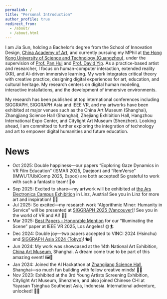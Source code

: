 ```yaml
---
permalink: /
title: "Personal Introduction"
author_profile: true
redirect_from: 
  - /about/
  - /about.html
---
```


I am Jia Sun, holding a Bachelor’s degree from the School of Innovation Design, [China Academy of Art](https://en.caa.edu.cn/), and currently pursuing my MPhil at [the Hong Kong University of Science and Technology (Guangzhou)](https://www.hkust-gz.edu.cn/), under the supervision of [Prof. Pan Hui](https://panhui.people.ust.hk/) and [Prof. David Yip](https://facultyprofiles.hkust-gz.edu.cn/faculty-personal-page?id=1). As a practice-based artist and researcher, I focus on human-computer interaction, extended reality (XR), and AI-driven immersive learning. My work integrates critical theory with creative practice, designing digital experiences for art, education, and cultural heritage. My research centers on digital human modeling, interactive installations, and the development of immersive environments.

My research has been published at top international conferences including SIGGRAPH, SIGGRAPH Asia and IEEE VR, and my artworks have been exhibited at major venues such as the China Art Museum (Shanghai), Zhangjiang Science Hall (Shanghai), Zhejiang Exhibition Hall, Hangzhou International Expo Center, and Citylight Art Museum (Shenzhen). Looking ahead, I am committed to further exploring the integration of technology and art to empower digital humanities and future education.

News
======
- Oct 2025: Double happiness—our papers “Exploring Gaze Dynamics in VR Film Education” (ISMAR 2025, Daejeon) and “RemVerse” (IMWUT/UbiComp 2025, Espoo) are both accepted! So grateful to work with such a fantastic team! 🏯❄️
- Sep 2025: Excited to share—my artwork will be exhibited at [the Ars Electronica Campus Exhibition](https://ars.electronica.art/panic/en/) in Linz, Austria! See you in Linz for more art and inspiration! 🥨🎻
- Jul 2025: So excited—my research work “Algorithmic Miner: Humanity in Service” will be presented at [SIGGRAPH 2025 (Vancouver)](https://s2025.siggraph.org/)! See you in the world of VR and AI! 🦅🌊
- Mar 2025: [Best Papers - Honorable Mention](https://ieeevr.org/2025/awards/conference-awards/) for our “Illuminating the Scene” paper at IEEE VR 2025, Los Angeles! 🌞🏄
- Dec 2024: Double joy—two papers accepted to VINCI 2024 (Hsinchu) and [SIGGRAPH Asia 2024 (Tokyo)](https://asia.siggraph.org/2024/index.html)! 🐿️🍣
- Jun 2024: My work was showcased at the 14th National Art Exhibition, [China Art Museum](https://artmuseumonline.org/art/art/index.html#page1/2), Shanghai. A dream come true to be part of this amazing event! 🖼️🐉
- Jan 2024: Joined the AI Hackathon at [Zhangjiang Science Hall](https://zjsciencehall.com/en/#/homepage), Shanghai—so much fun building with fellow creative minds! 🤖✨ 
- Nov 2023: Exhibited at the 3rd Young Artists Screening Exhibition, Citylight Art Museum, Shenzhen, and also joined Chinese CHI at Yayasan Tsinghua Southeast Asia, Indonesia. International adventure, unlocked! 🦜🌋
